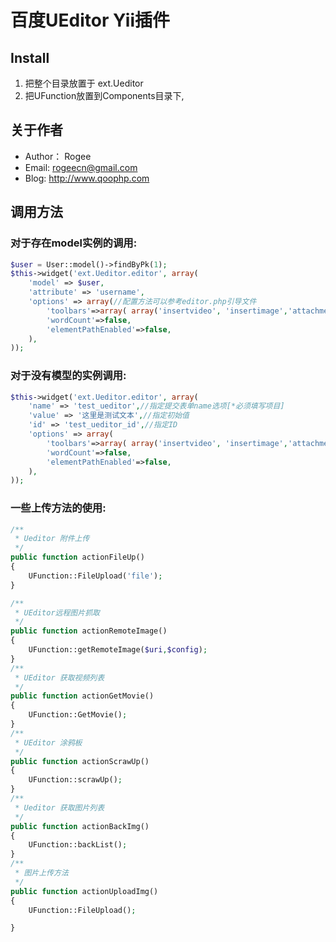 百度UEditor Yii插件
================

Install
---------------
1. 把整个目录放置于 ext.Ueditor
2. 把UFunction放置到Components目录下,

关于作者
---------------------
* Author： Rogee
* Email: rogeecn@gmail.com
* Blog: http://www.qoophp.com

调用方法
-----------------
### 对于存在model实例的调用:
```php
$user = User::model()->findByPk(1);
$this->widget('ext.Ueditor.editor', array(
    'model' => $user,
    'attribute' => 'username',
    'options' => array(//配置方法可以参考editor.php引导文件
        'toolbars'=>array( array('insertvideo', 'insertimage','attachment', 'background', 'scrawl', 'source')),
        'wordCount'=>false,
        'elementPathEnabled'=>false,
    ),
));
```
### 对于没有模型的实例调用:
```php
$this->widget('ext.Ueditor.editor', array(
    'name' => 'test_ueditor',//指定提交表单name选项[*必须填写项目]
    'value' => '这里是测试文本',//指定初始值
    'id' => 'test_ueditor_id',//指定ID
    'options' => array(
        'toolbars'=>array( array('insertvideo', 'insertimage','attachment', 'background', 'scrawl', 'source')),
        'wordCount'=>false,
        'elementPathEnabled'=>false,
    ),
));
```
### 一些上传方法的使用:
```php
/**
 * Ueditor 附件上传
 */
public function actionFileUp()
{
    UFunction::FileUpload('file');
}

/**
 * UEditor远程图片抓取
 */
public function actionRemoteImage()
{
    UFunction::getRemoteImage($uri,$config);
}
/**
 * UEditor 获取视频列表
 */
public function actionGetMovie()
{
    UFunction::GetMovie();
}
/**
 * UEditor 涂鸦板
 */
public function actionScrawUp()
{
    UFunction::scrawUp();
}
/**
 * Ueditor 获取图片列表
 */
public function actionBackImg()
{
    UFunction::backList();
}
/**
 * 图片上传方法
 */
public function actionUploadImg()
{
    UFunction::FileUpload();

}
```